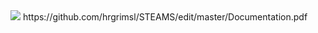 <img src = "https://travis-ci.com/hrgrimsl/STEAMS.svg?token=y5H9g77PxszWJHZmEWzC&branch=master">
https://github.com/hrgrimsl/STEAMS/edit/master/Documentation.pdf
